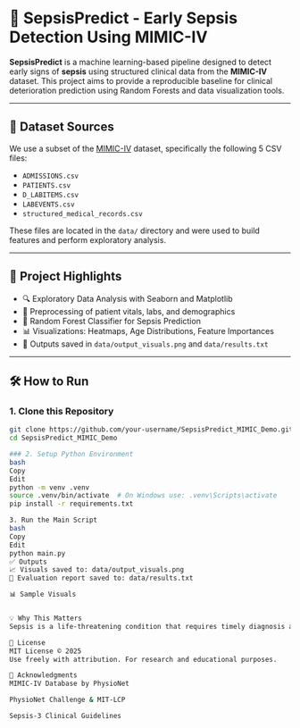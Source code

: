 # 🧠 SepsisPredict - Early Sepsis Detection Using MIMIC-IV

**SepsisPredict** is a machine learning-based pipeline designed to detect early signs of **sepsis** using structured clinical data from the **MIMIC-IV** dataset. This project aims to provide a reproducible baseline for clinical deterioration prediction using Random Forests and data visualization tools.

---

## 📁 Dataset Sources

We use a subset of the [MIMIC-IV](https://physionet.org/content/mimiciv/2.2/) dataset, specifically the following 5 CSV files:

- `ADMISSIONS.csv`
- `PATIENTS.csv`
- `D_LABITEMS.csv`
- `LABEVENTS.csv`
- `structured_medical_records.csv`

These files are located in the `data/` directory and were used to build features and perform exploratory analysis.

---

## 🚀 Project Highlights

- 🔍 Exploratory Data Analysis with Seaborn and Matplotlib  
- 🧼 Preprocessing of patient vitals, labs, and demographics  
- 🧠 Random Forest Classifier for Sepsis Prediction  
- 📊 Visualizations: Heatmaps, Age Distributions, Feature Importances  
- 📁 Outputs saved in `data/output_visuals.png` and `data/results.txt`

---

## 🛠️ How to Run

### 1. Clone this Repository
```bash
git clone https://github.com/your-username/SepsisPredict_MIMIC_Demo.git
cd SepsisPredict_MIMIC_Demo

### 2. Setup Python Environment
bash
Copy
Edit
python -m venv .venv
source .venv/bin/activate  # On Windows use: .venv\Scripts\activate
pip install -r requirements.txt

3. Run the Main Script
bash
Copy
Edit
python main.py
✅ Outputs
📈 Visuals saved to: data/output_visuals.png
📄 Evaluation report saved to: data/results.txt

📊 Sample Visuals


💡 Why This Matters
Sepsis is a life-threatening condition that requires timely diagnosis and intervention. Leveraging machine learning on clinical records can significantly reduce mortality rates by enabling early detection and automated risk scoring.

📜 License
MIT License © 2025
Use freely with attribution. For research and educational purposes.

🙌 Acknowledgments
MIMIC-IV Database by PhysioNet

PhysioNet Challenge & MIT-LCP

Sepsis-3 Clinical Guidelines
